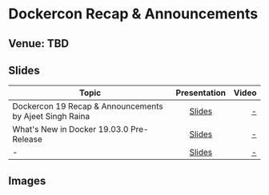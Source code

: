 # Dockercon Recap & Announcements

## Venue: TBD

## Slides


| Topic        | Presentation          | Video  |
| ------------- |:-------------:| -----:|
| Dockercon 19 Recap & Announcements by Ajeet Singh Raina| [Slides](-) | [ - ]() |
| What's New in Docker 19.03.0 Pre-Release| [Slides](-)| [ - ]()| 
| -|[Slides](-)| [ - ]() | 



## Images



